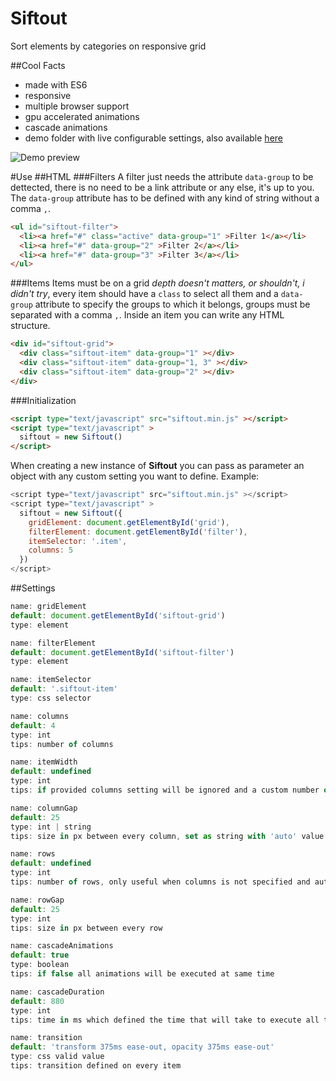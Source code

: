 # Siftout
Sort elements by categories on responsive grid

##Cool Facts
- made with ES6
- responsive
- multiple browser support
- gpu accelerated animations
- cascade animations
- demo folder with live configurable settings, also available [here](https://htmlpreview.github.io/?https://github.com/GerardRodes/siftout/blob/master/demo/index.html)

![Demo preview](http://i.imgur.com/g29DZvN.gif)

#Use
##HTML
###Filters
A filter just needs the attribute `data-group` to be dettected, there is no need to be a link attribute or any else, it's up to you.
The `data-group` attribute has to be defined with any kind of string without a comma `,`.
```html
<ul id="siftout-filter">
  <li><a href="#" class="active" data-group="1" >Filter 1</a></li>
  <li><a href="#" data-group="2" >Filter 2</a></li>
  <li><a href="#" data-group="3" >Filter 3</a></li>
</ul>
```

###Items
Items must be on a grid _depth doesn't matters, or shouldn't, i didn't try_, every item should have a `class` to select all them and a `data-group` attribute to specify the groups to which it belongs, groups must be separated with a comma `,`.
Inside an item you can write any HTML structure.
```html
<div id="siftout-grid">
  <div class="siftout-item" data-group="1" ></div>
  <div class="siftout-item" data-group="1, 3" ></div>
  <div class="siftout-item" data-group="2" ></div>
</div>
```


###Initialization
```html
<script type="text/javascript" src="siftout.min.js" ></script>
<script type="text/javascript" >
  siftout = new Siftout()
</script>
```
When creating a new instance of __Siftout__ you can pass as parameter an object with any custom setting you want to define.
Example:
```javascript
<script type="text/javascript" src="siftout.min.js" ></script>
<script type="text/javascript" >
  siftout = new Siftout({
    gridElement: document.getElementById('grid'),
    filterElement: document.getElementById('filter'),
    itemSelector: '.item',
    columns: 5
  })
</script>
```

##Settings
```javascript
name: gridElement
default: document.getElementById('siftout-grid')
type: element
```
```javascript
name: filterElement
default: document.getElementById('siftout-filter')
type: element
```
```javascript
name: itemSelector
default: '.siftout-item'
type: css selector
```
```javascript
name: columns
default: 4
type: int
tips: number of columns
```
```javascript
name: itemWidth
default: undefined
type: int
tips: if provided columns setting will be ignored and a custom number of columns will be set from itemWidth, columnGap and the size of the grid
```
```javascript
name: columnGap
default: 25
type: int | string
tips: size in px between every column, set as string with 'auto' value to center columns with same space between
```
```javascript
name: rows
default: undefined
type: int
tips: number of rows, only useful when columns is not specified and auto gap size is true
```
```javascript
name: rowGap
default: 25
type: int
tips: size in px between every row
```
```javascript
name: cascadeAnimations
default: true
type: boolean
tips: if false all animations will be executed at same time
```
```javascript
name: cascadeDuration
default: 880
type: int
tips: time in ms which defined the time that will take to execute all the animations on any process
```
```javascript
name: transition
default: 'transform 375ms ease-out, opacity 375ms ease-out'
type: css valid value
tips: transition defined on every item
```

